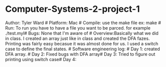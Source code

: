 # Computer-Systems-2-project-1
Author: Tyler Ward #
Platform: Mac #
Compile: use the make file ex: make  #
Run: To run you have to have a file you want to be parced. for example ./test.myl#
Bugs: None that I'm aware of #
Overview:Basically what we did in class. I created an array just like in class and created the DFA fazes. Printing was fairly easy becasue it was almost done for us. I used a switch case to define the final states. #
Software engineering log: #
Day 1: created DFA array. # 
Day 2: Fixed bugs with DFA array#
Day 3: Tried to figure out printing using switch case#
Day 4: 
